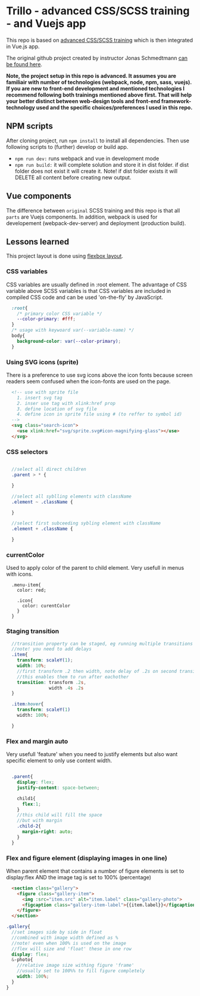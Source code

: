 # Trillo - advanced CSS/SCSS training - and Vuejs app

This repo is based on [advanced CSS/SCSS training](https://www.udemy.com/advanced-css-and-sass/) which is then integrated in Vue.js app.

The original github project created by instructor Jonas Schmedtmann [can be found here](https://github.com/jonasschmedtmann/advanced-css-course).

**Note, the project setup in this repo is advanced. It assumes you are familiair with number of technologies (webpack, node, npm, sass, vuejs). If you are new to front-end development and mentioned technologies I recommend following both trainings mentioned above first. That will help your better distinct between web-design tools and front-end framework-technology used and the specific choices/preferences I used in this repo.**

## NPM scripts

After cloning project, run `npm install` to install all dependencies. Then use following scripts to (further) develop or build app.

- `npm run dev:` runs webpack and vue in development mode
- `npm run build:` it will complete solution and store it in dist folder. if dist folder does not exist it will create it. Note! if dist folder exists it will DELETE all content before creating new output.

## Vue components

The difference between `original` SCSS training and this repo is that all `parts` are Vuejs components. In addition, webpack is used for developement (webpack-dev-server) and deployment (production build).

## Lessons learned

This project layout is done using [flexbox layout](https://css-tricks.com/snippets/css/a-guide-to-flexbox/).

### CSS variables

CSS variables are usually defined in :root element. The advantage of CSS variable above SCSS variables is that CSS variables are included in compiled CSS code and can be used 'on-the-fly' by JavaScript.

```css
  :root{
    /* primary color CSS variable */
    --color-primary: #fff;
  }
  /* usage with keywoard var(--variable-name) */
  body{
    background-color: var(--color-primary);
  }

```

### Using SVG icons (sprite)

There is a preference to use svg icons above the icon fonts because screen readers seem confused when the icon-fonts are used on the page.

```html
  <!-- use with sprite file
    1. insert svg tag 
    2. inser use tag with xlink:href prop
    3. define location of svg file
    4. define icon in sprite file using # (to reffer to symbol id)
  -->
  <svg class="search-icon">
    <use xlink:href="svg/sprite.svg#icon-magnifying-glass"></use>
  </svg>
```

### CSS selectors

```scss

  //select all direct children
  .parent > * {

  }

  //select all syblling elements with className
  .element ~ .className {

  }

  //select first subceeding sybling element with className
  .element + .className {

  }

```

### currentColor

Used to apply color of the parent to child element. Very usefull in menus with icons.

```
  .menu-item{
    color: red;

    .icon{
      color: curentColor
    }
  }

```

### Staging transition

```scss
  //transition property can be staged, eg running multiple transitions after each other
  //note! you need to add delays 
  .item{
    transform: scaleY(1);
    width: 10%;
    //first transform .2 then width, note delay of .2s on second transition
    //this enables them to run after eachother
    transition: transform .2s,
                width .4s .2s 
  }

  .item:hover{
    transform: scaleY(1)
    width: 100%;

  }

```


### Flex and margin auto

Very usefull 'feature' when you need to justify elements but also want specific element to only use content width.

```scss

  .parent{
    display: flex;
    justify-content: space-between;

    child1{
      flex:1;
    }
    //this child will fill the space 
    //but with margin
    .child-2{
      margin-right: auto;
    }
  }


```

### Flex and figure element (displaying images in one line)

When parent element that contains a number of figure elements is set to display:flex AND the image tag is set to 100% (percentage)

```html
  <section class="gallery">
    <figure class="gallery-item">
      <img :src="item.src" alt="item.label" class="gallery-photo">
      <figcaption class="gallery-item-label">{{item.label}}</figcaption> 
    </figure>    
  </section>
```

```scss
.gallery{
  //set images side by side in float
  //combined with image width defined as %
  //note! even when 100% is used on the image
  //flex will size and 'float' these in one row
  display: flex;
  &-photo{
    //relative image size withing figure 'frame'
    //usually set to 100%% to fill figure completely
    width: 100%;
  }
}

```